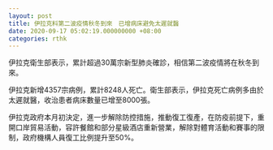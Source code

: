 ```yaml
---
layout: post
title: 伊拉克料第二波疫情秋冬到來　已增病床避免太遲就醫
date: 2020-09-17 05:02:19.000000000 +08:00
categories: rthk
---
```


伊拉克衛生部表示，累計超過30萬宗新型肺炎確診，相信第二波疫情將在秋冬到來。

伊拉克新增4357宗病例，累計8248人死亡。衛生部表示，伊拉克死亡病例多由於太遲就醫，收治患者病床數量已增至8000張。

伊拉克政府本月初決定，進一步解除防控措施，推動復工復產，在防疫前提下，重開口岸貿易活動，容許餐館和部分星級酒店重新營業，解除對體育活動和賽事的限制，政府機構人員復工比例提升至50%。
